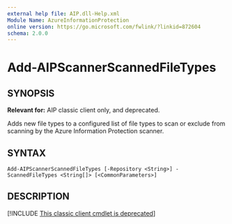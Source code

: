 ```yaml
---
external help file: AIP.dll-Help.xml
Module Name: AzureInformationProtection
online version: https://go.microsoft.com/fwlink/?linkid=872604
schema: 2.0.0
---
```


# Add-AIPScannerScannedFileTypes

## SYNOPSIS
**Relevant for:** AIP classic client only, and deprecated.

Adds new file types to a configured list of file types to scan or exclude from scanning by the Azure Information Protection scanner.

## SYNTAX

```
Add-AIPScannerScannedFileTypes [-Repository <String>] -ScannedFileTypes <String[]> [<CommonParameters>]
```

## DESCRIPTION
[!INCLUDE [This classic client cmdlet is deprecated](../includes/classic-client-deprecated-cmdlet.md)]
